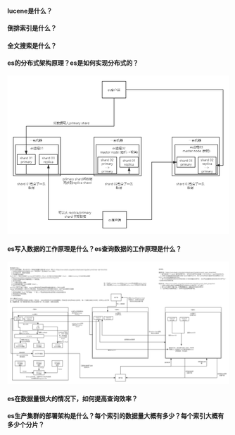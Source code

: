 #### lucene是什么？

#### 倒排索引是什么？

#### 全文搜索是什么？

#### es的分布式架构原理？es是如何实现分布式的？
![es分布式架构原理](images/es分布式架构原理.png)

#### es写入数据的工作原理是什么？es查询数据的工作原理是什么？
![es读写底层原理剖析](images/es读写底层原理剖析.png)

#### es在数据量很大的情况下，如何提高查询效率？

#### es生产集群的部署架构是什么？每个索引的数据量大概有多少？每个索引大概有多少个分片？